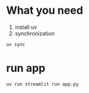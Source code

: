 # What you need
1. install uv
2. synchronization
```shell
uv sync
```

# run app
```shell
uv run streamlit run app.py
```